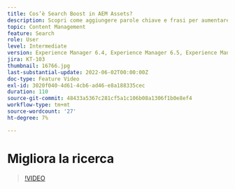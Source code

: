 ```yaml
---
title: Cos’è Search Boost in AEM Assets?
description: Scopri come aggiungere parole chiave e frasi per aumentare la rilevanza di una risorsa ai fini della ricerca in Adobe Experience Manager.
topic: Content Management
feature: Search
role: User
level: Intermediate
version: Experience Manager 6.4, Experience Manager 6.5, Experience Manager as a Cloud Service
jira: KT-103
thumbnail: 16766.jpg
last-substantial-update: 2022-06-02T00:00:00Z
doc-type: Feature Video
exl-id: 3020f040-4d61-4cb6-ad46-e8a188335cec
duration: 110
source-git-commit: 48433a5367c281cf5a1c106b08a1306f1b0e8ef4
workflow-type: tm+mt
source-wordcount: '27'
ht-degree: 7%

---
```


# Migliora la ricerca

>[!VIDEO](https://video.tv.adobe.com/v/16766?quality=12&learn=on)
